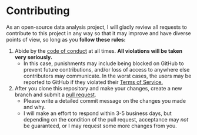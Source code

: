 # Contributing

As an open-source data analysis project, I will gladly review all requests to contribute to this project in any way so that it may improve and have diverse points of view, so long as you **follow these rules:**

1. Abide by the [code of conduct](https://github.com/alyssarose05/child_migrants/blob/main/CODE_OF_CONDUCT.md) at all times. **All violations will be taken very seriously.**
   - In this case, punishments may include being blocked on GitHub to prevent future contributions, and/or loss of access to anywhere else contributors may communicate. In the worst cases, the users may be reported to GitHub if they violated their [Terms of Service.](https://docs.github.com/en/site-policy/github-terms/github-terms-of-service)
2. After you clone this repository and make your changes, create a new branch and submit a [pull request](https://docs.github.com/en/pull-requests/collaborating-with-pull-requests/proposing-changes-to-your-work-with-pull-requests/creating-a-pull-request).
   -  Please write a detailed commit message on the changes you made and why.
   -  I will make an effort to respond within 3-5 business days, but depending on the condition of the pull request, acceptance may _not_ be guaranteed, or I may request some more changes from you.

